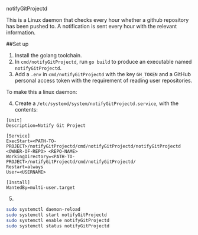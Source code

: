 notifyGitProjectd

This is a Linux daemon that checks every hour whether a github repository has been pushed to. A notification is sent every hour with the relevant information.

##Set up

1. Install the golang toolchain.
2. In `cmd/notifyGitProjectd`, run `go build` to produce an executable named `notifyGitProjectd`.
3. Add a `.env` in `cmd/notifyGitProjectd` with the key `GH_TOKEN` and a GitHub personal access token with the requirement of reading user repositories.

To make this a linux daemon:

4. Create a `/etc/systemd/system/notifyGitProjectd.service`, with the contents:

```
[Unit]
Description=Notify Git Project

[Service]
ExecStart=<PATH-TO-PROJECT>/notifyGitProjectd/cmd/notifyGitProjectd/notifyGitProjectd <OWNER-OF-REPO> <REPO-NAME>
WorkingDirectory=<PATH-TO-PROJECT>/notifyGitProjectd/cmd/notifyGitProjectd/
Restart=always
User=<USERNAME>

[Install]
WantedBy=multi-user.target
```

5.

```bash
sudo systemctl daemon-reload
sudo systemctl start notifyGitProjectd
sudo systemctl enable notifyGitProjectd
sudo systemctl status notifyGitProjectd

```
